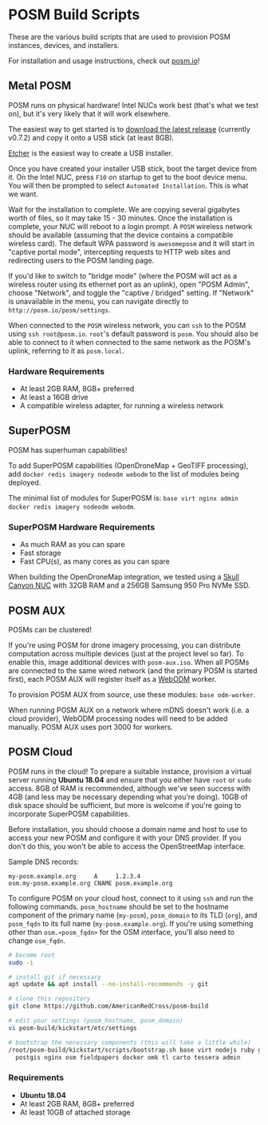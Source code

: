 # POSM Build Scripts

These are the various build scripts that are used to provision POSM instances, devices, and
installers.

For installation and usage instructions, check out [posm.io](https://posm.io)!

## Metal POSM

POSM runs on physical hardware! Intel NUCs work best (that's what we test on), but it's very likely
that it will work elsewhere.

The easiest way to get started is to [download the latest
release](http://posm.s3.amazonaws.com/releases/posm-0.7.2.iso) (currently v0.7.2) and copy
it onto a USB stick (at least 8GB).

[Etcher](https://etcher.io/) is the easiest way to create a USB installer.

Once you have created your installer USB stick, boot the target device from it. On the Intel NUC,
press `F10` on startup to get to the boot device menu. You will then be prompted to select
`Automated Installation`. This is what we want.

Wait for the installation to complete. We are copying several gigabytes worth of files, so it may
take 15 - 30 minutes. Once the installation is complete, your NUC will reboot to a login prompt. A
`POSM` wireless network should be available (assuming that the device contains a compatible wireless
card). The default WPA password is `awesomeposm` and it will start in "captive portal mode",
intercepting requests to HTTP web sites and redirecting users to the POSM landing page.

If you'd like to switch to "bridge mode" (where the POSM will act as a wireless router using its
ethernet port as an uplink), open "POSM Admin", choose "Network", and toggle the "captive / bridged"
setting. If "Network" is unavailable in the menu, you can navigate directly to
`http://posm.io/posm/settings`.

When connected to the `POSM` wireless network, you can `ssh` to the POSM using `ssh root@posm.io`.
`root`'s default password is `posm`. You should also be able to connect to it when connected to the
same network as the POSM's uplink, referring to it as `posm.local`.

### Hardware Requirements

* At least 2GB RAM, 8GB+ preferred
* At least a 16GB drive
* A compatible wireless adapter, for running a wireless network

## SuperPOSM

POSM has superhuman capabilities!

To add SuperPOSM capabilities (OpenDroneMap + GeoTIFF processing), add `docker redis imagery nodeodm
webodm` to the list of modules being deployed.

The minimal list of modules for SuperPOSM is: `base virt nginx admin docker redis imagery nodeodm
webodm`.

### SuperPOSM Hardware Requirements

* As much RAM as you can spare
* Fast storage
* Fast CPU(s), as many cores as you can spare

When building the OpenDroneMap integration, we tested using a [Skull Canyon
NUC](http://www.intel.com/content/www/us/en/nuc/nuc-kit-nuc6i7kyk-features-configurations.html) with
32GB RAM and a 256GB Samsung 950 Pro NVMe SSD.

## POSM AUX

POSMs can be clustered!

If you're using POSM for drone imagery processing, you can distribute
computation across multiple devices (just at the project level so far). To
enable this, image additional devices with `posm-aux.iso`. When all POSMs are
connected to the same wired network (and the primary POSM is started first),
each POSM AUX will register itself as a
[WebODM](https://www.opendronemap.org/webodm/) worker.

To provision POSM AUX from source, use these modules: `base odm-worker`.

When running POSM AUX on a network where mDNS doesn't work (i.e. a cloud
provider), WebODM processing nodes will need to be added manually. POSM AUX
uses port 3000 for workers.

## POSM Cloud

POSM runs in the cloud! To prepare a suitable instance, provision a virtual server running **Ubuntu
18.04** and ensure that you either have `root` or `sudo` access. 8GB of RAM is recommended, although
we've seen success with 4GB (and less may be necessary depending what you're doing). 10GB of disk
space should be sufficient, but more is welcome if you're going to incorporate SuperPOSM capabilities.

Before installation, you should choose a domain name and host to use to access your new POSM and
configure it with your DNS provider. If you don't do this, you won't be able to access the
OpenStreetMap interface.

Sample DNS records:

```text
my-posm.example.org     A     1.2.3.4
osm.my-posm.example.org CNAME posm.example.org
```

To configure POSM on your cloud host, connect to it using `ssh` and run the following commands.
`posm_hostname` should be set to the hostname component of the primary name (`my-posm`),
`posm_domain` to its TLD (`org`), and `posm_fqdn` to its full name (`my-posm.example.org`). If
you're using something other than `osm.<posm_fqdn>` for the OSM interface, you'll also need to
change `osm_fqdn`.

```bash
# become root
sudo -i

# install git if necessary
apt update && apt install --no-install-recommends -y git

# clone this repository
git clone https://github.com/AmericanRedCross/posm-build

# edit your settings (posm_hostname, posm_domain)
vi posm-build/kickstart/etc/settings

# bootstrap the necessary components (this will take a little while)
/root/posm-build/kickstart/scripts/bootstrap.sh base virt nodejs ruby gis \
  postgis nginx osm fieldpapers docker omk tl carto tessera admin
```

### Requirements

* **Ubuntu 18.04**
* At least 2GB RAM, 8GB+ preferred
* At least 10GB of attached storage
